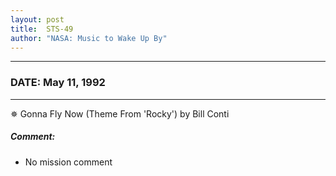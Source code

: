 ```yaml
---
layout: post
title:  STS-49
author: "NASA: Music to Wake Up By"
---
```


----
### DATE: May 11, 1992
----
✵ Gonna Fly Now (Theme From 'Rocky') by Bill Conti

##### Comment:
* No mission comment
